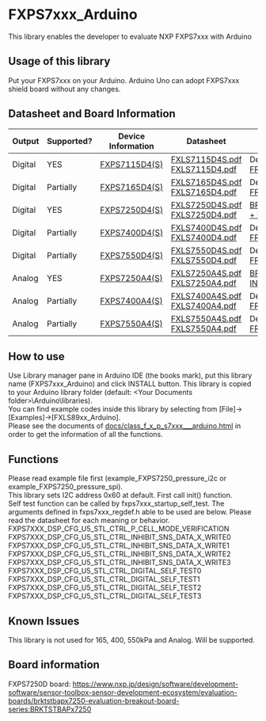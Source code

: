 # FXPS7xxx_Arduino
This library enables the developer to evaluate NXP FXPS7xxx with Arduino

## Usage of this library
Put your FXPS7xxx on your Arduino. Arduino Uno can adopt FXPS7xxx shield board without any changes.

## Datasheet and Board Information
Output|Supported?|Device Information|Datasheet|Board Information
---|---|---|---|---
Digital|YES|[FXPS7115D4(S)](https://www.nxp.com/products/sensors/pressure-sensors/barometric-pressure-15-to-150-kpa/automotive-engine-management-and-fuel-efficiency-control-absolute-pressure-sensor-40-to-115-kpa:FXPS7115D4)|[FXLS7115D4S.pdf](https://www.nxp.com/docs/en/data-sheet/FXPS7115D4S.pdf)  [FXLS7115D4.pdf](https://www.nxp.com/docs/en/data-sheet/FXPS7115D4.pdf)|Device Sample + [BRKFXPS7XXX-PCB + FRDM7X-INTERFACE](https://www.nxp.com/design/software/sensor-toolbox/evaluation-boards/brktstbapx7250-evaluation-breakout-board-series:BRKTSTBAPx7250)
Digital|Partially|[FXPS7165D4(S)](https://www.nxp.com/products/sensors/pressure-sensors/lpg-and-cng-gas-20-to-550-kpa/digital-absolute-pressure-sensor-20-to-550-kpa:FXPS7xx0D4)|[FXLS7165D4S.pdf](https://www.nxp.com/docs/en/data-sheet/FXPS7165D4S.pdf)  [FXLS7165D4.pdf](https://www.nxp.com/docs/en/data-sheet/FXPS7165D4.pdf)|Device Sample + [BRKFXPS7XXX-PCB + FRDM7X-INTERFACE](https://www.nxp.jp/design/software/sensor-toolbox/evaluation-boards/brktstbapx7250-evaluation-breakout-board-series:BRKTSTBAPx7250)
Digital|YES|[FXPS7250D4(S)](https://www.nxp.com/products/sensors/pressure-sensors/lpg-and-cng-gas-20-to-550-kpa/digital-absolute-pressure-sensor-20-to-550-kpa:FXPS7xx0D4)|[FXLS7250D4S.pdf](https://www.nxp.com/docs/en/data-sheet/FXPS7250D4S.pdf)  [FXLS7250D4.pdf](https://www.nxp.com/docs/en/data-sheet/FXPS7250D4.pdf)|[BRKTSTBAPDI7250/BRKTSTBAPDS7250 + FRDM7X-INTERFACE](https://www.nxp.jp/design/software/sensor-toolbox/evaluation-boards/brktstbapx7250-evaluation-breakout-board-series:BRKTSTBAPx7250)
Digital|Partially|[FXPS7400D4(S)](https://www.nxp.com/products/sensors/pressure-sensors/lpg-and-cng-gas-20-to-550-kpa/digital-absolute-pressure-sensor-20-to-550-kpa:FXPS7xx0D4)|[FXLS7400D4S.pdf](https://www.nxp.com/docs/en/data-sheet/FXPS7400D4S.pdf)  [FXLS7400D4.pdf](https://www.nxp.com/docs/en/data-sheet/FXPS7400D4.pdf)|Device Sample + [BRKFXPS7XXX-PCB + FRDM7X-INTERFACE](https://www.nxp.jp/design/software/sensor-toolbox/evaluation-boards/brktstbapx7250-evaluation-breakout-board-series:BRKTSTBAPx7250)
Digital|Partially|[FXPS7550D4(S)](https://www.nxp.com/products/sensors/pressure-sensors/lpg-and-cng-gas-20-to-550-kpa/digital-absolute-pressure-sensor-20-to-550-kpa:FXPS7xx0D4)|[FXLS7550D4S.pdf](https://www.nxp.com/docs/en/data-sheet/FXPS7550D4S.pdf)  [FXLS7550D4.pdf](https://www.nxp.com/docs/en/data-sheet/FXPS7550D4.pdf)|Device Sample + [BRKFXPS7XXX-PCB + FRDM7X-INTERFACE](https://www.nxp.jp/design/software/sensor-toolbox/evaluation-boards/brktstbapx7250-evaluation-breakout-board-series:BRKTSTBAPx7250)
Analog|YES|[FXPS7250A4(S)](https://www.nxp.com/products/sensors/pressure-sensors/lpg-and-cng-gas-20-to-550-kpa/analog-absolute-pressure-sensor-20-to-550-kpa:FXPS7xx0A4)|[FXLS7250A4S.pdf](https://www.nxp.com/docs/en/data-sheet/FXPS7250A4S.pdf)  [FXLS7250A4.pdf](https://www.nxp.com/docs/en/data-sheet/FXPS7250A4.pdf)|[BRKTSTBAPA7250S + FRDM7X-INTERFACE](https://www.nxp.jp/design/software/sensor-toolbox/evaluation-boards/brktstbapx7250-evaluation-breakout-board-series:BRKTSTBAPx7250)
Analog|Partially|[FXPS7400A4(S)](https://www.nxp.com/products/sensors/pressure-sensors/lpg-and-cng-gas-20-to-550-kpa/analog-absolute-pressure-sensor-20-to-550-kpa:FXPS7xx0A4)|[FXLS7400A4S.pdf](https://www.nxp.com/docs/en/data-sheet/FXPS7400A4S.pdf)  [FXLS7400A4.pdf](https://www.nxp.com/docs/en/data-sheet/FXPS7400A4.pdf)|Device Sample + [BRKFXPS7XXX-PCB + FRDM7X-INTERFACE](https://www.nxp.jp/design/software/sensor-toolbox/evaluation-boards/brktstbapx7250-evaluation-breakout-board-series:BRKTSTBAPx7250)
Analog|Partially|[FXPS7550A4(S)](https://www.nxp.com/products/sensors/pressure-sensors/lpg-and-cng-gas-20-to-550-kpa/analog-absolute-pressure-sensor-20-to-550-kpa:FXPS7xx0A4)|[FXLS7550A4S.pdf](https://www.nxp.com/docs/en/data-sheet/FXPS7550A4S.pdf)  [FXLS7550A4.pdf](https://www.nxp.com/docs/en/data-sheet/FXPS7550A4.pdf)|Device Sample + [BRKFXPS7XXX-PCB + FRDM7X-INTERFACE](https://www.nxp.jp/design/software/sensor-toolbox/evaluation-boards/brktstbapx7250-evaluation-breakout-board-series:BRKTSTBAPx7250)

## How to use
Use Library manager pane in Arduino IDE (the books mark), put this library name (FXPS7xxx_Arduino) and click INSTALL button. This library is copied to your Arduino library folder (default: &lt;Your Documents folder&gt;\Arduino\libraries).  
You can find example codes inside this library by selecting from [File]-&gt;[Examples]-&gt;[FXLS89xx_Arduino].  
Please see the documents of [docs/class_f_x_p_s7xxx___arduino.html](https://ryraki.github.io/FXPS7xxx_Arduino/class_f_x_p_s7xxx___arduino.html) in order to get the information of all the functions.


## Functions
Please read example file first (example_FXPS7250_pressure_i2c or example_FXPS7250_pressure_spi).  
This library sets I2C address 0x60 at default.
First call init() function.  
Self test function can be called by fxps7xxx_startup_self_test. The arguments defined in fxps7xxx_regdef.h able to be used are below. Please read the datasheet for each meaning or behavior.  
FXPS7XXX_DSP_CFG_U5_STL_CTRL_P_CELL_MODE_VERIFICATION  
FXPS7XXX_DSP_CFG_U5_STL_CTRL_INHIBIT_SNS_DATA_X_WRITE0  
FXPS7XXX_DSP_CFG_U5_STL_CTRL_INHIBIT_SNS_DATA_X_WRITE1  
FXPS7XXX_DSP_CFG_U5_STL_CTRL_INHIBIT_SNS_DATA_X_WRITE2  
FXPS7XXX_DSP_CFG_U5_STL_CTRL_INHIBIT_SNS_DATA_X_WRITE3  
FXPS7XXX_DSP_CFG_U5_STL_CTRL_DIGITAL_SELF_TEST0  
FXPS7XXX_DSP_CFG_U5_STL_CTRL_DIGITAL_SELF_TEST1  
FXPS7XXX_DSP_CFG_U5_STL_CTRL_DIGITAL_SELF_TEST2  
FXPS7XXX_DSP_CFG_U5_STL_CTRL_DIGITAL_SELF_TEST3  

## Known Issues
This library is not used for 165, 400, 550kPa and Analog. Will be supported.

## Board information
FXPS7250D board: https://www.nxp.jp/design/software/development-software/sensor-toolbox-sensor-development-ecosystem/evaluation-boards/brktstbapx7250-evaluation-breakout-board-series:BRKTSTBAPx7250
